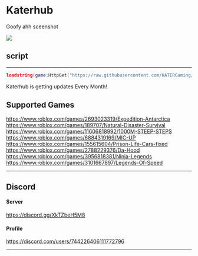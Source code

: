 # Katerhub
Goofy ahh sceenshot

<img src="https://i.ibb.co/zJn6kz6/Katerhub-Png.png">

## script

---

```lua
loadstring(game:HttpGet("https://raw.githubusercontent.com/KATERGaming/Roblox/main/KaterHub.Lua"))()
```

Katerhub is getting updates Every Month!

## Supported Games

https://www.roblox.com/games/2693023319/Expedition-Antarctica
https://www.roblox.com/games/189707/Natural-Disaster-Survival
https://www.roblox.com/games/11606818992/1000M-STEEP-STEPS
https://www.roblox.com/games/6884319169/MIC-UP
https://www.roblox.com/games/155615604/Prison-Life-Cars-fixed
https://www.roblox.com/games/2788229376/Da-Hood
https://www.roblox.com/games/3956818381/Ninja-Legends
https://www.roblox.com/games/3101667897/Legends-Of-Speed

---
## Discord
#### Server

https://discord.gg/XkTZbeH5M8

#### Profile

https://discord.com/users/744226406111772796

---
